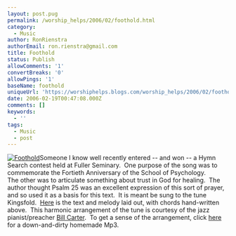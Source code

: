 ```yaml
---
layout: post.pug
permalink: /worship_helps/2006/02/foothold.html 
category:
  - Music
author: RonRienstra
authorEmail: ron.rienstra@gmail.com
title: Foothold
status: Publish
allowComments: '1'
convertBreaks: '0'
allowPings: '1'
baseName: foothold
uniqueUrl: 'https://worshiphelps.blogs.com/worship_helps/2006/02/foothold.html '
date: 2006-02-19T00:47:08.000Z
comments: []
keywords:
  - ''
tags:
  - Music
  - post
---
```

[![Foothold](https://worshiphelps.blogs.com/worship_helps/images/foothold.jpg "Foothold")](http://worshiphelps.blogs.com/.shared/image.html?/photos/uncategorized/foothold.jpg)Someone I know well recently entered -- and won -- a Hymn Search contest held at Fuller Seminary.  One purpose of the song was to commemorate the Fortieth Anniversary of the School of Psychology.   
The other was to articulate something about trust in God for healing.  The author thought Psalm 25 was an excellent expression of this sort of prayer, and so used it as a basis for this text.  It is meant be sung to the tune Kingsfold.  [Here](http://worshiphelps.blogs.com/.shared/image.html?/photos/uncategorized/foothold.jpg) is the text and melody laid out, with chords hand-written above.  This harmonic arrangement of the tune is courtesy of the jazz pianist/preacher [Bill Carter](http://www.presbybop.com).  To get a sense of the arrangement, click [here](/img/shared/foothold.mp3) for a down-and-dirty homemade Mp3.